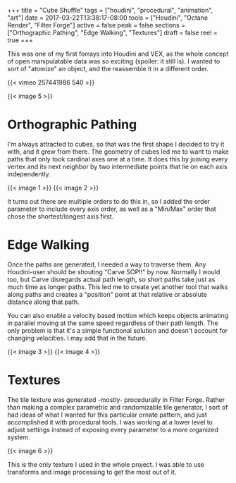 +++
title = "Cube Shuffle"
tags = ["houdini", "procedural", "animation", "art"]
date = 2017-03-22T13:38:17-08:00
tools = ["Houdini", "Octane Render", "Filter Forge"]
active = false
peak = false
sections = ["Orthographic Pathing", "Edge Walking", "Textures"]
draft = false
reel = true
+++

This was one of my first forrays into Houdini and VEX, as the whole concept of open manipulatable data was so exciting (spoiler: it still is). I wanted to sort of "atomize" an object, and the reassemble it in a different order.

{{< vimeo 257441986 540 >}}

{{< image 5 >}}

# Orthographic Pathing
I'm always attracted to cubes, so that was the first shape I decided to try it with, and it grew from there. The geometry of cubes led me to want to make paths that only took cardinal axes one at a time. It does this by joining every vertex and its next neighbor by two intermediate points that lie on each axis independently.

{{< image 1 >}}
{{< image 2 >}}

It turns out there are multiple orders to do this in, so I added the order parameter to include every axis order, as well as a "Min/Max" order that chose the shortest/longest axis first.

# Edge Walking
Once the paths are generated, I needed a way to traverse them. Any Houdini-user should be shouting  "Carve SOP!!" by now. Normally I would too, but Carve disregards actual path length, so short paths take just as much time as longer paths. This led me to create yet another tool that walks along paths and creates a "position" point at that relative or absolute distance along that path.

You can also enable a velocity based motion which keeps objects animating in parallel moving at the same speed regardless of their path length. The only problem is that it's a simple functional solution and doesn't account for changing velocities. I may add that in the future.

{{< image 3 >}}
{{< image 4 >}}

# Textures
The tile texture was generated -mostly- procedurally in Filter Forge. Rather than making a complex parametric and randomizable tile generator, I sort of had ideas of what I wanted for this particular ornate pattern, and just accomplished it with procedural tools. I was working at a lower level to adjust settings instead of exposing every parameter to a more organized system.

{{< image 6 >}}

This is the only texture I used in the whole project. I was able to use transforms and image processing to get the most out of it.
